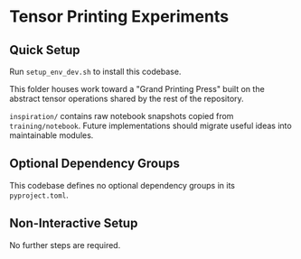 # Tensor Printing Experiments

## Quick Setup

Run `setup_env_dev.sh` to install this codebase.

This folder houses work toward a "Grand Printing Press" built on the abstract tensor operations shared by the rest of the repository.

`inspiration/` contains raw notebook snapshots copied from `training/notebook`. Future implementations should migrate useful ideas into maintainable modules.

## Optional Dependency Groups

This codebase defines no optional dependency groups in its `pyproject.toml`.

## Non-Interactive Setup

No further steps are required.
